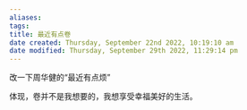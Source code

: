 ```yaml
---
aliases: 
tags: 
title: 最近有点卷
date created: Thursday, September 22nd 2022, 10:19:10 am
date modified: Thursday, September 29th 2022, 11:29:14 pm
---
```


改一下周华健的“最近有点烦”

体现，卷并不是我想要的，我想享受幸福美好的生活。

